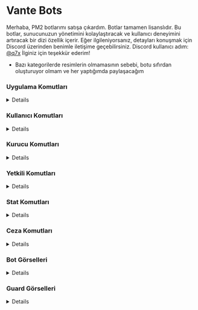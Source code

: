 # Vante Bots

Merhaba,
PM2 botlarımı satışa çıkardım. Botlar tamamen lisanslıdır. Bu botlar, sunucunuzun yönetimini kolaylaştıracak ve kullanıcı deneyimini artıracak bir dizi özellik içerir.
Eğer ilgileniyorsanız, detayları konuşmak için Discord üzerinden benimle iletişime geçebilirsiniz. Discord kullanıcı adım: [@q7x](https://vante.dev/discord)
İlginiz için teşekkür ederim!

- Bazı kategorilerde resimlerin olmamasının sebebi, botu sıfırdan oluşturuyor olmam ve her yaptığımda paylaşacağım
  
### Uygulama Komutları
<details>
  <img width="300" alt="image" src="https://github.com/vante-dev/Vante-Bots/assets/136744983/33c58150-68d2-465c-824a-8d94830f56ec">
  <img width="300"  alt="image" src="https://github.com/vante-dev/Vante-Bots/assets/136744983/fa1ee5bd-1677-4a1a-9f7b-4d1b17ba89b3">
  <img width="300"  alt="image" src="https://github.com/vante-dev/Vante-Bots/assets/136744983/f0683a92-7a72-48d6-99c4-9bbfe3fd0e10">
  <img width="300"  alt="image" src="https://github.com/vante-dev/Vante-Bots/assets/136744983/c39f35af-9049-4749-9e7b-0315304c4c24">
  <img width="300"  alt="image" src="https://github.com/vante-dev/Vante-Bots/assets/136744983/be47a621-51e2-4bf8-b331-d04b7a53953e">
</details>

### Kullanıcı Komutları
<details>
<img width="300" alt="image" src="https://github.com/vante-dev/Vante-Bots/assets/136744983/4ae99a8e-4384-48fe-9361-de1f5ef6ec4d">
<img width="300" alt="image" src="https://github.com/vante-dev/Vante-Bots/assets/136744983/b72b171b-1eff-4f44-bd3b-b0f0012cdaac">
<img width="300" alt="image" src="https://github.com/vante-dev/Vante-Bots/assets/136744983/9679cb62-5710-411d-95e9-919fd9ee3b90">
<img width="300" alt="image" src="https://github.com/vante-dev/Vante-Bots/assets/136744983/a8c008e8-3d62-4297-857b-6f906fe83358">
</details>

### Kurucu Komutları
<details>
  <img src="">
</details>

### Yetkili Komutları
<details>
  <img src="">
</details>

### Stat Komutları
<details>
  <img src="">
</details>

### Ceza Komutları
<details>
  <img src="">
</details>

### Bot Görselleri
<details>
  ![image](https://github.com/vante-dev/Vante-Bots/assets/136744983/b31f63da-f970-4cae-9131-30de8239b852)
  ![image](https://github.com/vante-dev/Vante-Bots/assets/136744983/3618bfd1-da62-43b0-9d4d-87aca33905df)
</details>

### Guard Görselleri
<details>
  <img src="">
</details>
